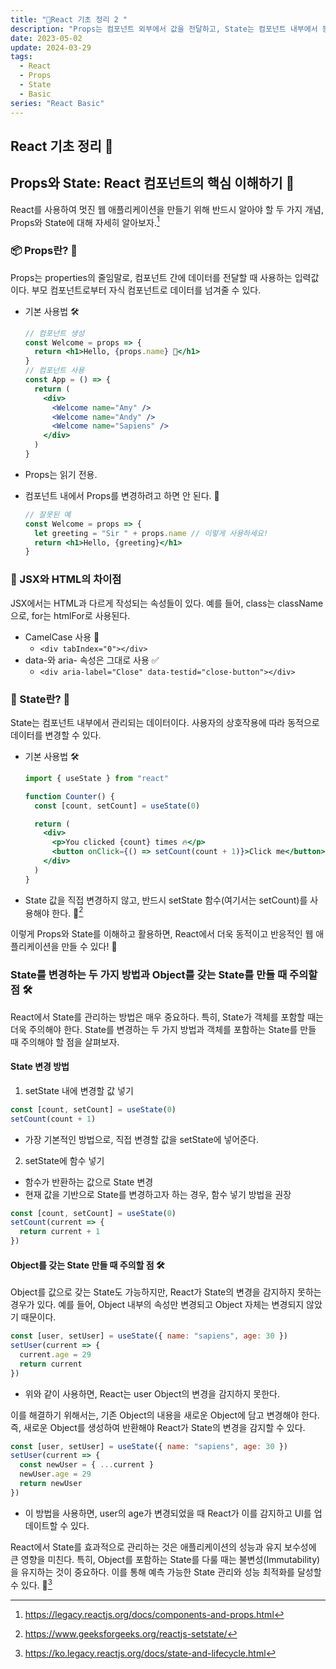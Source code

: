 ```yaml
---
title: "📘React 기초 정리 2 "
description: "Props는 컴포넌트 외부에서 값을 전달하고, State는 컴포넌트 내부에서 동적으로 변화하는 값을 관리한다"
date: 2023-05-02
update: 2024-03-29
tags:
  - React
  - Props
  - State
  - Basic
series: "React Basic"
---
```


## React 기초 정리 📘

## Props와 State: React 컴포넌트의 핵심 이해하기 🚀

React를 사용하여 멋진 웹 애플리케이션을 만들기 위해 반드시 알아야 할 두 가지 개념, Props와 State에 대해 자세히 알아보자.[^1]

### 📦 Props란? 🤔

Props는 properties의 줄임말로, 컴포넌트 간에 데이터를 전달할 때 사용하는 입력값이다.
부모 컴포넌트로부터 자식 컴포넌트로 데이터를 넘겨줄 수 있다.

- 기본 사용법 🛠️

  ```jsx
  // 컴포넌트 생성
  const Welcome = props => {
    return <h1>Hello, {props.name} 🌟</h1>
  }
  // 컴포넌트 사용
  const App = () => {
    return (
      <div>
        <Welcome name="Amy" />
        <Welcome name="Andy" />
        <Welcome name="Sapiens" />
      </div>
    )
  }
  ```

- Props는 읽기 전용.
- 컴포넌트 내에서 Props를 변경하려고 하면 안 된다. 🚫

  ```jsx
  // 잘못된 예
  const Welcome = props => {
    let greeting = "Sir " + props.name // 이렇게 사용하세요!
    return <h1>Hello, {greeting}</h1>
  }
  ```

### 🎨 JSX와 HTML의 차이점

JSX에서는 HTML과 다르게 작성되는 속성들이 있다.
예를 들어, class는 className으로, for는 htmlFor로 사용된다.

- CamelCase 사용 🐫
  - `<div tabIndex="0"></div>`
- data-와 aria- 속성은 그대로 사용 ✅
  - `<div aria-label="Close" data-testid="close-button"></div>`

### 💾 State란? 🤔

State는 컴포넌트 내부에서 관리되는 데이터이다.
사용자의 상호작용에 따라 동적으로 데이터를 변경할 수 있다.

- 기본 사용법 🛠️

  ```jsx
  import { useState } from "react"

  function Counter() {
    const [count, setCount] = useState(0)

    return (
      <div>
        <p>You clicked {count} times 🔥</p>
        <button onClick={() => setCount(count + 1)}>Click me</button>
      </div>
    )
  }
  ```

- State 값을 직접 변경하지 않고, 반드시 setState 함수(여기서는 setCount)를 사용해야 한다. 🔄[^2]

이렇게 Props와 State를 이해하고 활용하면, React에서 더욱 동적이고 반응적인 웹 애플리케이션을 만들 수 있다! 🌈

### State를 변경하는 두 가지 방법과 Object를 갖는 State를 만들 때 주의할 점 🛠️

React에서 State를 관리하는 방법은 매우 중요하다.
특히, State가 객체를 포함할 때는 더욱 주의해야 한다.
State를 변경하는 두 가지 방법과 객체를 포함하는 State를 만들 때 주의해야 할 점을 살펴보자.

#### State 변경 방법

1. setState 내에 변경할 값 넣기

```jsx
const [count, setCount] = useState(0)
setCount(count + 1)
```

- 가장 기본적인 방법으로, 직접 변경할 값을 setState에 넣어준다.

2. setState에 함수 넣기

- 함수가 반환하는 값으로 State 변경
- 현재 값을 기반으로 State를 변경하고자 하는 경우, 함수 넣기 방법을 권장

```jsx
const [count, setCount] = useState(0)
setCount(current => {
  return current + 1
})
```

#### Object를 갖는 State 만들 때 주의할 점 🛠️

Object를 값으로 갖는 State도 가능하지만, React가 State의 변경을 감지하지 못하는 경우가 있다.
예를 들어, Object 내부의 속성만 변경되고 Object 자체는 변경되지 않았기 때문이다.

```jsx
const [user, setUser] = useState({ name: "sapiens", age: 30 })
setUser(current => {
  current.age = 29
  return current
})
```

- 위와 같이 사용하면, React는 user Object의 변경을 감지하지 못한다.

이를 해결하기 위해서는, 기존 Object의 내용을 새로운 Object에 담고 변경해야 한다.
즉, 새로운 Object를 생성하여 반환해야 React가 State의 변경을 감지할 수 있다.

```jsx
const [user, setUser] = useState({ name: "sapiens", age: 30 })
setUser(current => {
  const newUser = { ...current }
  newUser.age = 29
  return newUser
})
```

- 이 방법을 사용하면, user의 age가 변경되었을 때 React가 이를 감지하고 UI를 업데이트할 수 있다.

React에서 State를 효과적으로 관리하는 것은 애플리케이션의 성능과 유지 보수성에 큰 영향을 미친다.
특히, Object를 포함하는 State를 다룰 때는 불변성(Immutability)을 유지하는 것이 중요하다.
이를 통해 예측 가능한 State 관리와 성능 최적화를 달성할 수 있다. 🚀[^3]

[^1]: https://legacy.reactjs.org/docs/components-and-props.html
[^2]: https://www.geeksforgeeks.org/reactjs-setstate/
[^3]: https://ko.legacy.reactjs.org/docs/state-and-lifecycle.html
